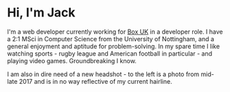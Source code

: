 # Hi, I'm Jack

I'm a web developer currently working for [Box UK](https://www.boxuk.com/) in a developer role.
I have a 2:1 MSci in Computer Science from the University of Nottingham, and a general enjoyment and aptitude for problem-solving.
In my spare time I like watching sports - rugby league and American football in particular - and playing video games.
Groundbreaking I know.

I am also in dire need of a new headshot - to the left is a photo from mid-late 2017 and is in no way reflective of my current hairline.

<!--
**GingertronMk1/gingertronmk1** is a ✨ _special_ ✨ repository because its `README.md` (this file) appears on your GitHub profile.

Here are some ideas to get you started:

- 🔭 I’m currently working on ...
- 🌱 I’m currently learning ...
- 👯 I’m looking to collaborate on ...
- 🤔 I’m looking for help with ...
- 💬 Ask me about ...
- 📫 How to reach me: ...
- 😄 Pronouns: ...
- ⚡ Fun fact: ...
-->
